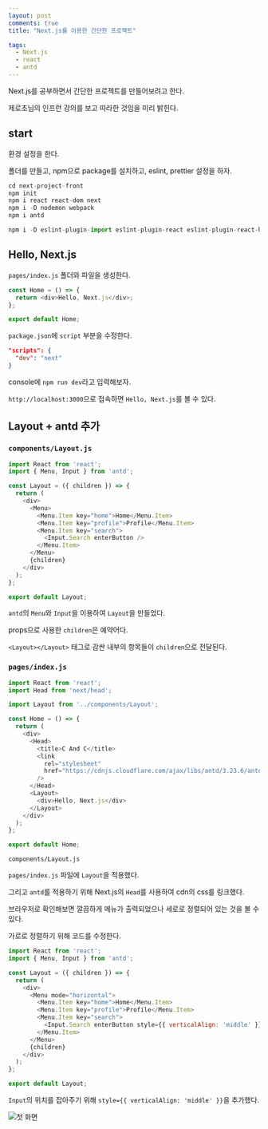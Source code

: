 ```yaml
---
layout: post
comments: true
title: "Next.js를 이용한 간단한 프로젝트"

tags:
  - Next.js
  - react
  - antd
---
```


Next.js를 공부하면서 간단한 프로젝트를 만들어보려고 한다.

제로초님의 인프런 강의를 보고 따라한 것임을 미리 밝힌다.

## start

환경 설정을 한다.

폴더를 만들고, npm으로 package를 설치하고, eslint, prettier 설정을 하자.

```js
cd next-project-front
npm init
npm i react react-dom next
npm i -D nodemon webpack
npm i antd

npm i -D eslint-plugin-import eslint-plugin-react eslint-plugin-react-hooks
```

## Hello, Next.js

`pages/index.js` 폴더와 파일을 생성한다.

```js
const Home = () => {
  return <div>Hello, Next.js</div>;
};

export default Home;

```

`package.json`에 `script` 부분을 수정한다.

```json
"scripts": {
  "dev": "next"
}
```

console에 `npm run dev`라고 입력해보자.

`http://localhost:3000`으로 접속하면 `Hello, Next.js`를 볼 수 있다.

## Layout + antd 추가

### `components/Layout.js`

```js
import React from 'react';
import { Menu, Input } from 'antd';

const Layout = ({ children }) => {
  return (
    <div>
      <Menu>
        <Menu.Item key="home">Home</Menu.Item>
        <Menu.Item key="profile">Profile</Menu.Item>
        <Menu.Item key="search">
          <Input.Search enterButton />
        </Menu.Item>
      </Menu>
      {children}
    </div>
  );
};

export default Layout;

```

`antd`의 `Menu`와 `Input`을 이용하여 `Layout`을 만들었다.

props으로 사용한 `children`은 예약어다.

`<Layout></Layout>` 태그로 감싼 내부의 항목들이 `children`으로 전달된다.

### `pages/index.js`

```js
import React from 'react';
import Head from 'next/head';

import Layout from '../components/Layout';

const Home = () => {
  return (
    <div>
      <Head>
        <title>C And C</title>
        <link
          rel="stylesheet"
          href="https://cdnjs.cloudflare.com/ajax/libs/antd/3.23.6/antd.min.css"
        />
      </Head>
      <Layout>
        <div>Hello, Next.js</div>
      </Layout>
    </div>
  );
};

export default Home;

```

`components/Layout.js`

`pages/index.js` 파일에 `Layout`을 적용했다.

그리고 `antd`를 적용하기 위해 Next.js의 `Head`를 사용하여 cdn의 css를 링크했다.

브라우저로 확인해보면 깔끔하게 메뉴가 출력되었으나 세로로 정렬되어 있는 것을 볼 수 있다.

가로로 정렬하기 위해 코드를 수정한다.

```js
import React from 'react';
import { Menu, Input } from 'antd';

const Layout = ({ children }) => {
  return (
    <div>
      <Menu mode="horizontal">
        <Menu.Item key="home">Home</Menu.Item>
        <Menu.Item key="profile">Profile</Menu.Item>
        <Menu.Item key="search">
          <Input.Search enterButton style={{ verticalAlign: 'middle' }} />
        </Menu.Item>
      </Menu>
      {children}
    </div>
  );
};

export default Layout;

```

`Input`의 위치를 잡아주기 위해 `style={{ verticalAlign: 'middle' }}`을 추가했다.

![첫 화면](https://drive.google.com/uc?export=view&id=1PVIs38F3B02RMr8zSiU4sF4EXd04LeeL)
